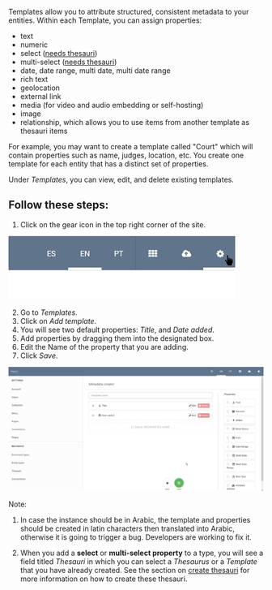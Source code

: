 Templates allow you to attribute structured, consistent metadata to your entities. Within each Template, you can assign properties:
* text 
* numeric
* select ([needs thesauri](https://github.com/huridocs/uwazi/wiki/Create-thesauri)) 
* multi-select ([needs thesauri](https://github.com/huridocs/uwazi/wiki/Create-thesauri)) 
* date, date range, multi date, multi date range
* rich text
* geolocation
* external link
* media (for video and audio embedding or self-hosting)
* image
* relationship, which allows you to use items from another template as thesauri items

For example, you may want to create a template called "Court" which will contain properties such as name, judges, location, etc. You create one template for each entity that has a distinct set of properties.

Under _Templates_, you can view, edit, and delete existing templates. 

## Follow these steps:

1. Click on the gear icon in the top right corner of the site.

![Gear icon](https://raw.githubusercontent.com/huridocs/uwazi-assets/master/wiki/screenshots/settings_link.jpg)

2. Go to _Templates_.
3. Click on _Add template_.
4. You will see two default properties: _Title_, and _Date added_. 
5. Add properties by dragging them into the designated box. 
6. Edit the Name of the property that you are adding.
7. Click _Save_.

![New template](https://raw.githubusercontent.com/huridocs/uwazi-assets/master/wiki/screenshots/new_document_entity.jpg)

Note: 

1. In case the instance should be in Arabic, the template and properties should be created in latin characters then translated into Arabic, otherwise it is going to trigger a bug. Developers are working to fix it.

2. When you add a **select** or **multi-select property** to a type, you will see a field titled _Thesauri_ in which you can select a _Thesaurus_ or a _Template_ that you have already created. See the section on [create thesauri](https://github.com/huridocs/uwazi/wiki/Create-thesauri) for more information on how to create these thesauri. 
